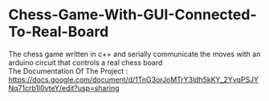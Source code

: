# Chess-Game-With-GUI-Connected-To-Real-Board
The chess game written in c++ and serially communicate the moves with an arduino circuit that controls a real chess board  
The Documentation Of The Project : https://docs.google.com/document/d/1TnG3orJoMTrY3ldh5kKY_2YvqPSJYNq71crb1l0vteY/edit?usp=sharing
